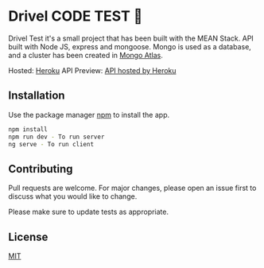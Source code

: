 # Drivel CODE TEST :rocket:

Drivel Test it's a small project that has been built with the MEAN Stack.
API built with Node JS, express and mongoose. Mongo is used as a database, and a cluster has been created in [Mongo Atlas](https://www.mongodb.com/cloud/atlas).  

Hosted: [Heroku](https://www.heroku.com/what)
API Preview: [API hosted by Heroku](https://salty-dawn-54483.herokuapp.com/favorites/)
## Installation

Use the package manager [npm](https://www.npmjs.com/) to install the app.

```bash
npm install
npm run dev - To run server
ng serve - To run client
```

## Contributing
Pull requests are welcome. For major changes, please open an issue first to discuss what you would like to change.

Please make sure to update tests as appropriate.

## License
[MIT](https://choosealicense.com/licenses/mit/)